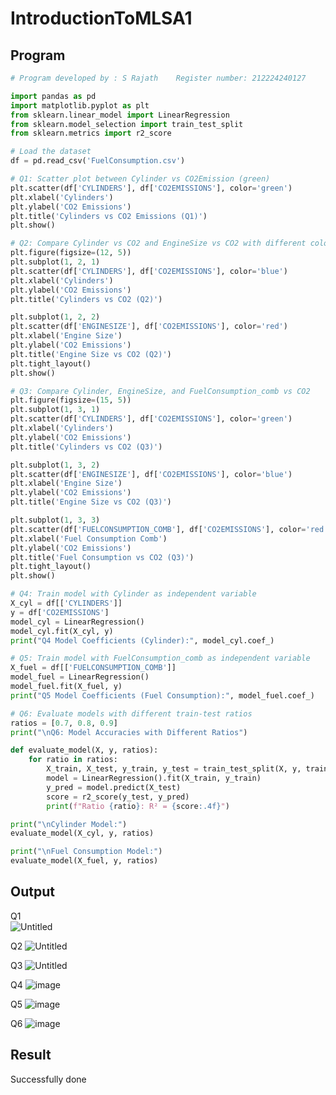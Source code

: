 # IntroductionToMLSA1

## Program

```python
# Program developed by : S Rajath    Register number: 212224240127

import pandas as pd
import matplotlib.pyplot as plt
from sklearn.linear_model import LinearRegression
from sklearn.model_selection import train_test_split
from sklearn.metrics import r2_score

# Load the dataset
df = pd.read_csv('FuelConsumption.csv')

# Q1: Scatter plot between Cylinder vs CO2Emission (green)
plt.scatter(df['CYLINDERS'], df['CO2EMISSIONS'], color='green')
plt.xlabel('Cylinders')
plt.ylabel('CO2 Emissions')
plt.title('Cylinders vs CO2 Emissions (Q1)')
plt.show()

# Q2: Compare Cylinder vs CO2 and EngineSize vs CO2 with different colors
plt.figure(figsize=(12, 5))
plt.subplot(1, 2, 1)
plt.scatter(df['CYLINDERS'], df['CO2EMISSIONS'], color='blue')
plt.xlabel('Cylinders')
plt.ylabel('CO2 Emissions')
plt.title('Cylinders vs CO2 (Q2)')

plt.subplot(1, 2, 2)
plt.scatter(df['ENGINESIZE'], df['CO2EMISSIONS'], color='red')
plt.xlabel('Engine Size')
plt.ylabel('CO2 Emissions')
plt.title('Engine Size vs CO2 (Q2)')
plt.tight_layout()
plt.show()

# Q3: Compare Cylinder, EngineSize, and FuelConsumption_comb vs CO2
plt.figure(figsize=(15, 5))
plt.subplot(1, 3, 1)
plt.scatter(df['CYLINDERS'], df['CO2EMISSIONS'], color='green')
plt.xlabel('Cylinders')
plt.ylabel('CO2 Emissions')
plt.title('Cylinders vs CO2 (Q3)')

plt.subplot(1, 3, 2)
plt.scatter(df['ENGINESIZE'], df['CO2EMISSIONS'], color='blue')
plt.xlabel('Engine Size')
plt.ylabel('CO2 Emissions')
plt.title('Engine Size vs CO2 (Q3)')

plt.subplot(1, 3, 3)
plt.scatter(df['FUELCONSUMPTION_COMB'], df['CO2EMISSIONS'], color='red')
plt.xlabel('Fuel Consumption Comb')
plt.ylabel('CO2 Emissions')
plt.title('Fuel Consumption vs CO2 (Q3)')
plt.tight_layout()
plt.show()

# Q4: Train model with Cylinder as independent variable
X_cyl = df[['CYLINDERS']]
y = df['CO2EMISSIONS']
model_cyl = LinearRegression()
model_cyl.fit(X_cyl, y)
print("Q4 Model Coefficients (Cylinder):", model_cyl.coef_)

# Q5: Train model with FuelConsumption_comb as independent variable
X_fuel = df[['FUELCONSUMPTION_COMB']]
model_fuel = LinearRegression()
model_fuel.fit(X_fuel, y)
print("Q5 Model Coefficients (Fuel Consumption):", model_fuel.coef_)

# Q6: Evaluate models with different train-test ratios
ratios = [0.7, 0.8, 0.9]
print("\nQ6: Model Accuracies with Different Ratios")

def evaluate_model(X, y, ratios):
    for ratio in ratios:
        X_train, X_test, y_train, y_test = train_test_split(X, y, train_size=ratio, random_state=42)
        model = LinearRegression().fit(X_train, y_train)
        y_pred = model.predict(X_test)
        score = r2_score(y_test, y_pred)
        print(f"Ratio {ratio}: R² = {score:.4f}")

print("\nCylinder Model:")
evaluate_model(X_cyl, y, ratios)

print("\nFuel Consumption Model:")
evaluate_model(X_fuel, y, ratios)
```

## Output

Q1<BR>
![Untitled](https://github.com/user-attachments/assets/2dbc632f-2463-4c28-8c36-03dcb615df55)

Q2
![Untitled](https://github.com/user-attachments/assets/ff1b24cf-2137-4881-aad4-22c76ad94a54)

Q3
![Untitled](https://github.com/user-attachments/assets/9b0df84e-bf74-438b-8e4a-eb3874cf0345)

Q4
![image](https://github.com/user-attachments/assets/6b858cb9-b76e-4592-a940-20b3616bbeb3)

Q5
![image](https://github.com/user-attachments/assets/a989d159-e1ea-45b2-8c1d-9cd2dcd56533)

Q6
![image](https://github.com/user-attachments/assets/78e7b299-746d-4edc-8b79-9cb9b57328eb)

## Result
Successfully done
